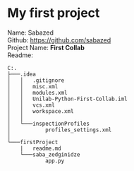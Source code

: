 # My first project

Name: Sabazed\
Github: <a href="https://github.com/sabazed">https://github.com/sabazed \
Project Name: <b>First Collab</b>\
Readme:
```
C:.
├───.idea
│   │   .gitignore
│   │   misc.xml
│   │   modules.xml
│   │   Unilab-Python-First-Collab.iml
│   │   vcs.xml
│   │   workspace.xml
│   │
│   └───inspectionProfiles
│           profiles_settings.xml
│
└───firstProject
    |   readme.md
    └───saba_zedginidze
            app.py      
```